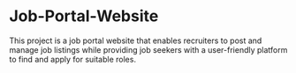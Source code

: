 # Job-Portal-Website
This project is a job portal website that enables recruiters to post and manage job listings while providing job seekers with a user-friendly platform to find and apply for suitable roles.

